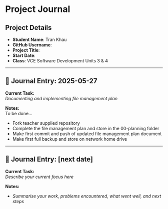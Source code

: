 # Project Journal

## Project Details

- **Student Name**: Tran Khau
- **GitHub Username**: 
- **Project Title**: 
- **Start Date**: 
- **Class**: VCE Software Development Units 3 & 4

---

## 📅 Journal Entry: 2025-05-27

**Current Task:**  
_Documenting and implementing file management plan_

**Notes:**  
To be done...
- Fork teacher supplied repository
- Complete the file management plan and store in the 00-planning folder
- Make first commit and push of updated file management plan document
- Make first full backup and store on network home drive
---

## 📅 Journal Entry: [next date]

**Current Task:**  
_Describe your current focus here_

**Notes:**  
- _Summarise your work, problems encountered, what went well, and next steps_
